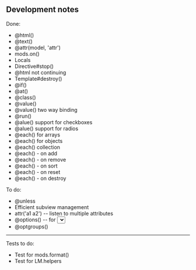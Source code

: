 Development notes
-----------------

Done:

 * @html()
 * @text()
 * @attr(model, 'attr')
 * mods.on()
 * Locals
 * Directive#stop()
 * @html not continuing
 * Template#destroy()
 * @if()
 * @at()
 * @class()
 * @value()
 * @value() two way binding
 * @run()
 * @alue() support for checkboxes
 * @alue() support for radios
 * @each() for arrays
 * @each() for objects
 * @each() collection
 * @each() - on add
 * @each() - on remove
 * @each() - on sort
 * @each() - on reset
 * @each() - on destroy

To do:

 * @unless
 * Efficient subview management
 * attr('a1 a2') -- listen to multiple attributes
 * @options() -- for <select> options
 * @optgroups()

---

Tests to do:

 * Test for mods.format()
 * Test for LM.helpers
